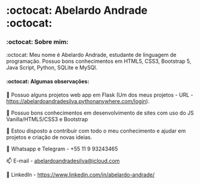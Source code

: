 #     :octocat: Abelardo Andrade :octocat:
###                              :octocat: Sobre mim:

:octocat: Meu nome é Abelardo Andrade, estudante de linguagem de programação. Possuo bons conhecimentos em HTML5, CSS3, Bootstrap 5, Java Script, Python, SQLite e MySQl.

####                             :octocat: Algumas observações:

:key: Possuo alguns projetos web app em Flask (Um dos meus projetos - URL - https://abelardoandradesilva.pythonanywhere.com/login).

:key: Possuo bons conhecimentos em desenvolvimento de sites com uso do JS Vanilla/HTML5/CSS3 e Bootstrap

:key: Estou disposto a contribuir com todo o meu conhecimento e ajudar em projetos e criação de novas ideias.

:iphone: Whatsapp e Telegram - +55 11 9 93243465

:mailbox: E-mail - abelardoandradesilva@icloud.com

:link: LinkedIn - https://www.linkedin.com/in/abelardo-andrade/








